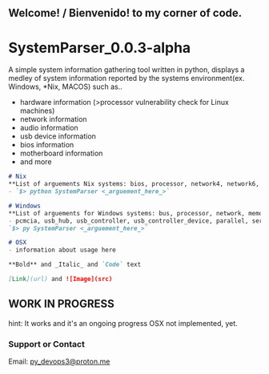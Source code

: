 ## Welcome! / Bienvenido! to my corner of code.

# SystemParser_0.0.3-alpha
A simple system information gathering tool written in python, displays a medley of system information
reported by the systems environment(ex. Windows, *Nix, MACOS) such as..
- hardware information (>processor vulnerability check for Linux machines)
- network information
- audio information
- usb device information
- bios information
- motherboard information
- and more 



```markdown
# Nix
**List of arguements Nix systems: bios, processor, network4, network6, memory, drivers, check_vuln, power
- `$> python SystemParser <_arguement_here_>`

# Windows
**List of arguements for Windows systems: bus, processor, network, memory, drivers, sound, floppy, ide, 
- pcmcia, usb_hub, usb_controller, usb_controller_device, parallel, serial_port, serial_port_settings, graphics
`$> py SystemParser <_arguement_here_>`

# OSX
- information about usage here

**Bold** and _Italic_ and `Code` text

[Link](url) and ![Image](src)
```

## WORK IN PROGRESS
hint: It works and it's an ongoing progress
OSX not implemented, yet.

### Support or Contact
Email: py_devops3@proton.me
